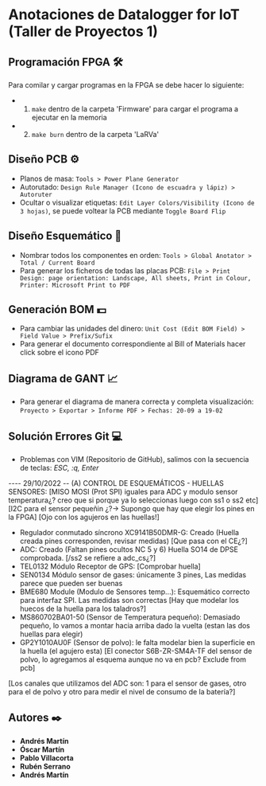 # Anotaciones de Datalogger for IoT (Taller de Proyectos 1)

## Programación FPGA 🛠️
Para comilar y cargar programas en la FPGA se debe hacer lo siguiente:

* 1. `make` dentro de la carpeta 'Firmware' para cargar el programa a ejecutar en la memoria
* 2. `make burn` dentro de la carpeta 'LaRVa'

## Diseño PCB ⚙️

* Planos de masa: `Tools > Power Plane Generator`
* Autorutado: `Design Rule Manager (Icono de escuadra y lápiz) > Autoruter` 
* Ocultar o visualizar etiquetas: `Edit Layer Colors/Visibility (Icono de 3 hojas)`, se puede voltear la PCB mediante `Toggle Board Flip`

## Diseño Esquemático 🔩
* Nombrar todos los componentes en orden: `Tools > Global Anotator > Total / Current Board`
* Para generar los ficheros de todas las placas PCB: `File > Print Design: page orientation: Landscape, All sheets, Print in Colour, Printer: Microsoft Print to PDF`

## Generación BOM 💵
* Para cambiar las unidades del dinero: `Unit Cost (Edit BOM Field) > Field Value > Prefix/Sufix`
* Para generar el documento correspondiente al Bill of Materials hacer click sobre el icono PDF

## Diagrama de GANT 📈
* Para generar el diagrama de manera correcta y completa visualización: `Proyecto > Exportar > Informe PDF > Fechas: 20-09 a 19-02`


## Solución Errores Git 💻
* Problemas con VIM (Repositorio de GitHub), salimos con la secuencia de teclas: _ESC, :q, Enter_


---- 29/10/2022 -- (A) 
CONTROL DE ESQUEMÁTICOS - HUELLAS SENSORES:
[MISO MOSI (Prot SPI) iguales para ADC y modulo sensor temperatura¿? creo que si porque ya lo seleccionas luego con ss1 o ss2 etc]
[I2C para el sensor pequeñin ¿?-> Supongo que hay que elegir los pines en la FPGA]
[Ojo con los agujeros en las huellas!]
- Regulador conmutado síncrono XC9141B50DMR-G: Creado (Huella creada pines corresponden, revisar medidas) [Que pasa con el CE¿?]
- ADC: Creado (Faltan pines ocultos NC 5 y 6) Huella SO14 de DPSE comprobada. [/ss2 se refiere a adc_cs¿?]
- TEL0132 Módulo Receptor de GPS: [Comprobar huella]
- SEN0134 Módulo sensor de gases: únicamente 3 pines, Las medidas parece que pueden ser buenas
- BME680 Module (Modulo de Sensores temp...): Esquemático correcto para interfaz SPI. Las medidas son correctas [Hay que modelar los huecos de la huella para los taladros?]
- MS860702BA01-50 (Sensor de Temperatura pequeño): Demasiado pequeño, lo vamos a montar hacia arriba dado la vuelta (estan las dos huellas para elegir)
- GP2Y1010AU0F (Sensor de polvo): le falta modelar bien la superficie en la huella (el agujero esta) [El conector S6B-ZR-SM4A-TF del sensor de polvo, lo agregamos al esquema aunque no va en pcb? Exclude from pcb]

[Los canales que utilizamos del ADC son: 1 para el sensor de gases, otro para el de polvo y otro para medir el nivel de consumo de la batería?]



## Autores ✒️
* **Andrés Martín**
* **Óscar Martín**
* **Pablo Villacorta**
* **Rubén Serrano**
* **Andrés Martín**

